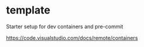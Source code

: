 # template
Starter setup for dev containers and pre-commit

https://code.visualstudio.com/docs/remote/containers
